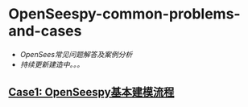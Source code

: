 # OpenSeespy-common-problems-and-cases
* _OpenSees常见问题解答及案例分析_
* _持续更新建造中。。。_

## [Case1: OpenSeespy基本建模流程](https://github.com/AshenOneme/OpenSeespy-common-problems-and-cases/)

